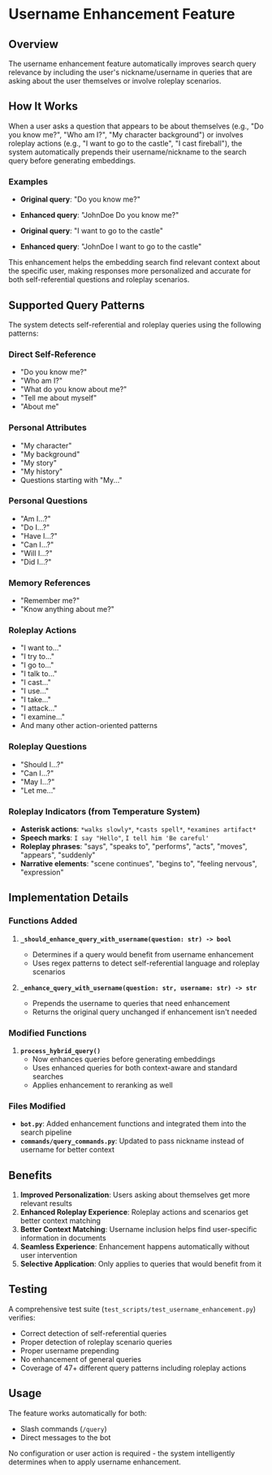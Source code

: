 # Username Enhancement Feature

## Overview

The username enhancement feature automatically improves search query relevance by including the user's nickname/username in queries that are asking about the user themselves or involve roleplay scenarios.

## How It Works

When a user asks a question that appears to be about themselves (e.g., "Do you know me?", "Who am I?", "My character background") or involves roleplay actions (e.g., "I want to go to the castle", "I cast fireball"), the system automatically prepends their username/nickname to the search query before generating embeddings.

### Examples

- **Original query**: "Do you know me?"
- **Enhanced query**: "JohnDoe Do you know me?"

- **Original query**: "I want to go to the castle"
- **Enhanced query**: "JohnDoe I want to go to the castle"

This enhancement helps the embedding search find relevant context about the specific user, making responses more personalized and accurate for both self-referential questions and roleplay scenarios.

## Supported Query Patterns

The system detects self-referential and roleplay queries using the following patterns:

### Direct Self-Reference
- "Do you know me?"
- "Who am I?"
- "What do you know about me?"
- "Tell me about myself"
- "About me"

### Personal Attributes
- "My character"
- "My background"
- "My story"
- "My history"
- Questions starting with "My..."

### Personal Questions
- "Am I...?"
- "Do I...?"
- "Have I...?"
- "Can I...?"
- "Will I...?"
- "Did I...?"

### Memory References
- "Remember me?"
- "Know anything about me?"

### Roleplay Actions
- "I want to..."
- "I try to..."
- "I go to..."
- "I talk to..."
- "I cast..."
- "I use..."
- "I take..."
- "I attack..."
- "I examine..."
- And many other action-oriented patterns

### Roleplay Questions
- "Should I...?"
- "Can I...?"
- "May I...?"
- "Let me..."

### Roleplay Indicators (from Temperature System)
- **Asterisk actions**: `*walks slowly*`, `*casts spell*`, `*examines artifact*`
- **Speech marks**: `I say "Hello"`, `I tell him 'Be careful'`
- **Roleplay phrases**: "says", "speaks to", "performs", "acts", "moves", "appears", "suddenly"
- **Narrative elements**: "scene continues", "begins to", "feeling nervous", "expression"

## Implementation Details

### Functions Added

1. **`_should_enhance_query_with_username(question: str) -> bool`**
   - Determines if a query would benefit from username enhancement
   - Uses regex patterns to detect self-referential language and roleplay scenarios

2. **`_enhance_query_with_username(question: str, username: str) -> str`**
   - Prepends the username to queries that need enhancement
   - Returns the original query unchanged if enhancement isn't needed

### Modified Functions

1. **`process_hybrid_query()`**
   - Now enhances queries before generating embeddings
   - Uses enhanced queries for both context-aware and standard searches
   - Applies enhancement to reranking as well

### Files Modified

- **`bot.py`**: Added enhancement functions and integrated them into the search pipeline
- **`commands/query_commands.py`**: Updated to pass nickname instead of username for better context

## Benefits

1. **Improved Personalization**: Users asking about themselves get more relevant results
2. **Enhanced Roleplay Experience**: Roleplay actions and scenarios get better context matching
3. **Better Context Matching**: Username inclusion helps find user-specific information in documents
4. **Seamless Experience**: Enhancement happens automatically without user intervention
5. **Selective Application**: Only applies to queries that would benefit from it

## Testing

A comprehensive test suite (`test_scripts/test_username_enhancement.py`) verifies:
- Correct detection of self-referential queries
- Proper detection of roleplay scenario queries
- Proper username prepending
- No enhancement of general queries
- Coverage of 47+ different query patterns including roleplay actions

## Usage

The feature works automatically for both:
- Slash commands (`/query`)
- Direct messages to the bot

No configuration or user action is required - the system intelligently determines when to apply username enhancement.
